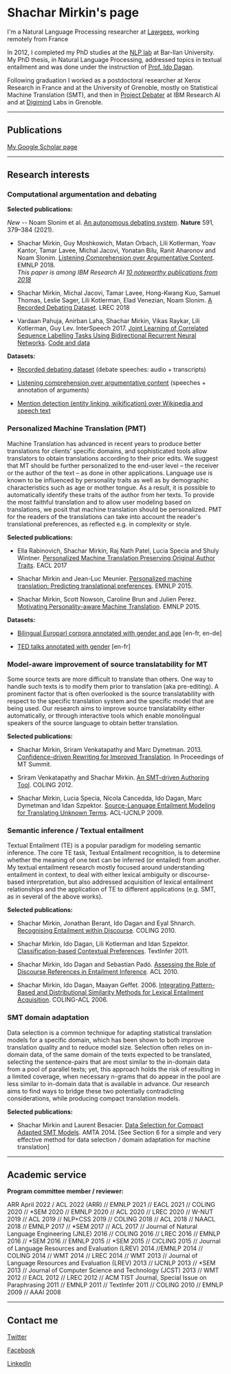 # Shachar Mirkin's page

I'm a Natural Language Processing researcher at [Lawgeex](https://www.lawgeex.com/), working remotely from France

In 2012, I completed my PhD studies at the [NLP lab](https://u.cs.biu.ac.il/~nlp/) at Bar-Ilan University. My PhD thesis, in Natural Language Processing, addressed topics in textual entailment and was done under the instruction of [Prof. Ido Dagan](https://u.cs.biu.ac.il/~dagan/). 

Following graduation I worked as a postdoctoral researcher at Xerox Research in France and at the University of Grenoble, mostly on Statistical Machine Translation (SMT), and then in [Project Debater](https://www.research.ibm.com/artificial-intelligence/project-debater/) at IBM Research AI and at [Digimind](https://www.digimind.com/fr/) Labs in Grenoble.

---

## Publications

[My Google Scholar page](https://scholar.google.co.il/citations?user=xsEZbOkAAAAJ&hl=en)

---
## Research interests
### Computational argumentation and debating

**Selected publications:**

*New* -- 
Noam Slonim et al. [An autonomous debating system](https://doi.org/10.1038/s41586-021-03215-w). **Nature** 591, 379–384 (2021). 

- Shachar Mirkin, Guy Moshkowich, Matan Orbach, Lili Kotlerman, Yoav Kantor, Tamar Lavee, Michal Jacovi, Yonatan Bilu, Ranit Aharonov and Noam Slonim. 
[Listening Comprehension over Argumentative Content](https://www.aclweb.org/anthology/D18-1078/). EMNLP 2018.  
*This paper is among IBM Research AI [10 noteworthy publications from 2018](https://www.research.ibm.com/artificial-intelligence/publications/2018/)*

- Shachar Mirkin, Michal Jacovi, Tamar Lavee, Hong-Kwang Kuo, Samuel Thomas, Leslie Sager, Lili Kotlerman, Elad Venezian, Noam Slonim. 
[A Recorded Debating Dataset](http://www.lrec-conf.org/proceedings/lrec2018/pdf/66.pdf). LREC 2018

- Vardaan Pahuja, Anirban Laha, Shachar Mirkin, Vikas Raykar, Lili Kotlerman, Guy Lev. InterSpeech 2017.
[Joint Learning of Correlated Sequence Labelling Tasks Using Bidirectional Recurrent Neural Networks](https://www.isca-speech.org/archive/Interspeech_2017/pdfs/1247.PDF). [Code and data](https://github.com/vardaan123/Corr-seq-labeling)


**Datasets:**

- [Recorded debating dataset](https://www.research.ibm.com/haifa/dept/vst/debating_data.shtml#Debate%20Speech%20Analysis) 
  (debate speeches: audio + transcripts)

- [Listening comprehension over argumentative content](https://www.research.ibm.com/haifa/dept/vst/debating_data.shtml#Debate%20Speech%20Analysis)
 (speeches + annotation of arguments)
 
- [Mention detection (entity linking, wikification) over Wikipedia and speech text](https://paperswithcode.com/dataset/ibm-debater-mention-detection-benchmark)


### Personalized Machine Translation (PMT)

Machine Translation has advanced in recent years to produce better translations for clients’ specific domains, and sophisticated tools allow translators to obtain translations according to their prior edits. We suggest that MT should be further personalized to the end-user level – the receiver or the author of the text – as done in other applications. Language use is known to be influenced by personality traits as well as by demographic characteristics such as age or mother tongue. As a result, it is possible to automatically identify these traits of the author from her texts. To provide the most faithful translation and to allow user modeling based on translations, we posit that machine translation should be personalized. PMT for the readers of the translations can take into account the reader's translational preferences, as reflected e.g. in complexity or style.

**Selected publications:**

- Ella Rabinovich, Shachar Mirkin, Raj Nath Patel, Lucia Specia and Shuly Wintner. [Personalized Machine Translation Preserving Original Author Traits](https://www.aclweb.org/anthology/E17-1101/). EACL 2017

- Shachar Mirkin and Jean-Luc Meunier. [Personalized machine translation: Predicting translational preferences](https://www.aclweb.org/anthology/D15-1238/). EMNLP 2015.

- Shachar Mirkin, Scott Nowson, Caroline Brun and Julien Perez. [Motivating Personality-aware Machine Translation](https://www.aclweb.org/anthology/D15-1130/). EMNLP 2015.

**Datasets:**

- [Bilingual Europarl corpora annotated with gender and age](http://cl.haifa.ac.il/projects/pmt/index.shtml) \[en-fr, en-de\]

- [TED talks annotated with gender](https://github.com/shacharmirkin/pmt) \[en-fr\] 

### Model-aware improvement of source translatability for MT

Some source texts are more difficult to translate than others. One way to handle such texts is to modify them prior to translation (aka pre-editing). A prominent factor that is often overlooked is the source translatability with respect to the specific translation system and the specific model that are being used. Our research aims to improve source translatability either automatically, or through interactive tools which enable monolingual speakers of the source language to obtain better translation.

**Selected publications:**

- Shachar Mirkin, Sriram Venkatapathy and Marc Dymetman. 2013. [Confidence-driven Rewriting for Improved Translation](https://www.researchgate.net/publication/251231328_Confidence-driven_Rewriting_for_Improved_Translation). In Proceedings of MT Summit. 

- Sriram Venkatapathy and Shachar Mirkin. [An SMT-driven Authoring Tool](http://www.aclweb.org/anthology/C12-3058). COLING 2012.

- Shachar Mirkin, Lucia Specia, Nicola Cancedda, Ido Dagan, Marc Dymetman and Idan Szpektor. [Source-Language Entailment Modeling for Translating Unknown Terms](http://www.aclweb.org/anthology/P09-1089). ACL-IJCNLP 2009.

 
### Semantic inference / Textual entailment

Textual Entailment (TE) is a popular paradigm for modeling semantic inference. The core TE task, Textual Entailment recognition, is to determine whether the meaning of one text can be inferred (or entailed) from another. My textual entailment research mostly focused around understanding entailment in context, to deal with either lexical ambiguity or discourse-based interpretation, but also addressed acquisition of lexical entailment relationships and the application of TE to different applications (e.g. SMT, as in several of the above works).


**Selected publications:**

- Shachar Mirkin, Jonathan Berant, Ido Dagan and Eyal Shnarch. [Recognising Entailment within Discourse](http://aclweb.org/anthology/C10-1087). COLING 2010.

- Shachar Mirkin, Ido Dagan, Lili Kotlerman and Idan Szpektor. [Classification-based Contextual Preferences](http://www.aclweb.org/anthology/W11-2403). TextInfer 2011.

- Shachar Mirkin, Ido Dagan and Sebastian Padó. [Assessing the Role of Discourse References in Entailment Inference](http://www.aclweb.org/anthology/P10-1123). ACL 2010.

- Shachar Mirkin, Ido Dagan, Maayan Geffet. 2006. [Integrating Pattern-Based and Distributional Similarity Methods for Lexical Entailment Acquisition](https://www.aclweb.org/anthology/P06-2075/). COLING-ACL 2006.

 
### SMT domain adaptation

Data selection is a common technique for adapting statistical translation models for a specific domain, which has been shown to both improve translation quality and to reduce model size. Selection often relies on in-domain data, of the same  domain of the texts expected to be translated, selecting the sentence-pairs that are most similar to the in-domain data from a pool of parallel texts; yet, this approach holds the risk of resulting in a limited coverage, when necessary n-grams that do appear in the pool are less similar to in-domain data that is available in advance. Our research aims to find ways to bridge these two potentially contradicting  considerations, while producing compact translation models.

**Selected publications:**

- Shachar Mirkin and Laurent Besacier. [Data Selection for Compact Adapted SMT Models](https://www.researchgate.net/publication/265207975_Data_Selection_for_Compact_Adapted_SMT_Models). 
AMTA 2014. [See Section 6 for a simple and very effective method for data selection / domain adaptation for machine translation]

---

## Academic service

**Program committee member / reviewer:**

ARR April 2022 / ACL 2022 (ARR) // EMNLP 2021 // EACL 2021 // COLING 2020 // *SEM 2020 // EMNLP 2020 // ACL 2020 // LREC 2020 // W-NUT 2019 // ACL 2019  // NLP+CSS 2019 // COLING 2018 // ACL 2018 // NAACL 2018 // EMNLP 2017 // *SEM 2017 // ACL 2017 // Journal of Natural Language Engineering (JNLE) 2016 // COLING 2016 // LREC 2016 // EMNLP 2016 // *SEM 2016 // EMNLP 2015 // *SEM 2015 // CICLING 2015 // Journal of Language Resources and Evaluation (LREV) 2014 //EMNLP 2014 // COLING 2014 // WMT 2014 // LREC 2014 // WMT 2013 // Journal of Language Resources and Evaluation (LREV) 2013 // IJCNLP 2013 // *SEM 2013 // Journal of Computer Science and Technology (JCST) 2013 // WMT 2012 // EACL 2012 // LREC 2012 // ACM TIST Journal, Special Issue on Paraphrasing 2011 // EMNLP 2011 // TextInfer 2011 // COLING 2010 // EMNLP 2009 // AAAI 2008

---

## Contact me

[Twitter](https://twitter.com/shacharmirkin)

[Facebook](https://www.facebook.com/shacharm)

[LinkedIn](https://www.linkedin.com/public-profile/in/shacharmirkin)
